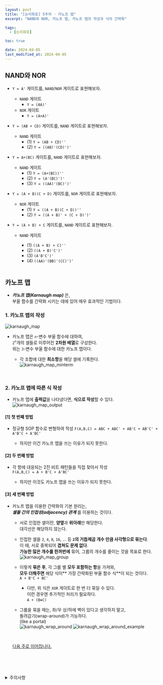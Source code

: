 ```yaml
---
layout: post
title: "[논리회로] 5주차 - 카노프 맵"
excerpt: "NAND와 NOR, 카노프 맵, 카노프 맵의 작성과 식의 간략화"

tags:
  - [논리회로]

toc: true

date: 2024-04-05
last_modified_at: 2024-04-05
---
```

## NAND와 NOR
- `Y = A'` 게이트를, `NAND`/`NOR` 게이트로 표현해보자.  
  - `NAND` 게이트
    - `Y = (AA)'`
  - `NOR` 게이트
    - `Y = (A+A)'`

- `Y = (AB + CD)` 게이트를, `NAND` 게이트로 표현해보자.  
  - `NAND` 게이트
    - (1) `Y = (AB + CD)''`
    - (2) `Y = ((AB)'(CD)')'`

- `Y = A+(BC)` 게이트를, `NAND` 게이트로 표현해보자.
  - `NAND` 게이트
    - (1) `Y = (A+(BC))''`
    - (2) `Y = (A'(BC)')'`
    - (3) `Y = ((AA)'(BC)')'`

- `Y = (A + B)(C + D)` 게이트를, `NOR` 게이트로 표현해보자.  
  - `NOR` 게이트
    - (1) `Y = ((A + B)(C + D))''`
    - (2) `Y = ((A + B)' + (C + D)')'`

- `Y = (A + B) + C` 게이트를, `NAND` 게이트로 표현해보자.  
  - `NAND` 게이트
    - (1) `((A + B) + C)''`
    - (2) `((A + B)'C')'`
    - (3) `(A'B'C')'`
    - (4) `((AA)'(BB)'(CC)')'`

    <br>

## 카노프 맵
- ***카노프 맵(Karnaugh map)*** 은,  
부울 함수를 간략화 시키는 데에 있어 매우 효과적인 기법이다.  

### 1. 카노프 맵의 작성
![karnaugh_map][def]
- 카노프 맵은 `n`-변수 부울 함수에 대하여,  
`2`<sup>`n`</sup>개의 셀들로 이루어진 **2차원 배열**로 구성한다.  
위는 `3`-변수 부울 함수에 대한 카노프 맵이다.  

  - 각 조합에 대한 **최소항**을 해당 셀에 기록한다.  
  ![karnaugh_map_minterm][def2]  

<br>

### 2. 카노프 맵에 따른 식 작성
- 카노프 맵에 **출력값**을 나타냈다면, **식으로 작성**할 수 있다.  
![karnaugh_map_output][def3]

#### [1] 첫 번째 방법
- 정규형 SOP 함수로 변형하여 작성
`F(A,B,C) = ABC + ABC' + AB'C + AB'C' + A'B'C + A'BC'`

  - 하지만 이건 카노프 맵을 쓰는 이유가 되지 못한다.

#### [2] 두 번째 방법
- 각 항에 대응되는 2진 비트 패턴들을 직접 찾아서 작성  
`F(A,B,C) = A + B'C + A'BC'`

  - 하지만 이것도 카노프 맵을 쓰는 이유가 되지 못한다.  

#### [3] 세 번째 방법
- 카노프 맵을 이용한 간략화의 기본 원리는,  
***셀들 간의 인접성(adjacency) 관계*** 를 이용하는 것이다.  

  - 서로 인접한 셀이란, **양옆**과 **위아래**만 해당한다.  
  대각선은 해당하지 않는다.  

  - 인접한 셀을 `2`, `4`, `8`, `16`, ... 등 **`2`의 거듭제곱 개수 만큼 사각형으로 묶는다**.  
  이 때, 서로 중복되어 **겹쳐도 문제 없다**.  
  **가능한 많은 개수를 한꺼번에** 묶어, 그룹의 개수를 줄이는 것을 목표로 한다.  
  ![karnaugh_map_group][def4]  

  - 이렇게 **묶은 후**, 각 그룹 별 **모두 포함하는 항**을 가져와,  
  **모두 더해주면** 해당 식이** 가장 간략화된 부울 함수 식**이 되는 것이다.  
  `A + B'C + BC'`
    - 다만, 위 식은 `XOR` 게이트로 한 번 더 묶일 수 있다.  
    이런 경우엔 추가적인 처리가 필요하다.  
    `A + (B⊕C)`  

  - 그룹을 묶을 때는, 좌/우 상/하에 벽이 있다고 생각하지 말고,  
  돌려감기(wrap-around)가 가능하다.  
  (like a portal)  
  ![karnaugh_wrap_around][def5]
  ![karnaugh_wrap_around_example][def6]  
  <br>

  [다음 주로 이어집니다.](https://orbit3230.github.io/2024/04/12/LC_week6/)

<br>
<br>
<br>
<br>
<details>
<summary>주의사항</summary>
<div markdown="1">

이 포스팅은 강원대학교 허정화 교수님의 논리회로 수업을 들으며 내용을 정리 한 것입니다.  
수업 내용에 대한 저작권은 교수님께 있으니,  
다른 곳으로의 무분별한 내용 복사를 자제해 주세요.

</div>
</details>

[def]: https://i.imgur.com/AlIBcnB.png
[def2]: https://i.imgur.com/ESJ6JOB.png
[def3]: https://i.imgur.com/YrMLu3Q.png
[def4]: https://i.imgur.com/PVA53Z7.png
[def5]: https://i.imgur.com/JEkbcxa.png
[def6]: https://i.imgur.com/oqmt5Dh.png